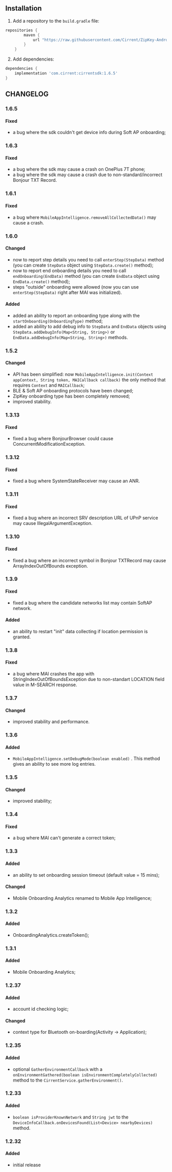 ## Installation
1. Add a repository to the `build.gradle` file:
```groovy
repositories {
        maven {
            url "https://raw.githubusercontent.com/Cirrent/ZipKey-Android-SDK/master/releases"
        }
    }
```
2. Add dependencies:
```groovy
dependencies {
    implementation 'com.cirrent:cirrentsdk:1.6.5'
}
```
## CHANGELOG
### 1.6.5
#### Fixed
- a bug where the sdk couldn't get device info during Soft AP onboarding;
### 1.6.3
#### Fixed
- a bug where the sdk may cause a crash on OnePlus 7T phone;
- a bug where the sdk may cause a crash due to non-standard/incorrect Bonjour TXT Record.
### 1.6.1
#### Fixed
- a bug where `MobileAppIntelligence.removeAllCollectedData()` may cause a crash.
### 1.6.0
#### Changed
- now to report step details you need to call `enterStep(StepData)` method (you can create `StepData` object using `StepData.create()` method);
- now to report end onboarding details you need to call `endOnboarding(EndData)` method (you can create `EndData` object using `EndData.create()` method);
- steps "outside" onboarding were allowed (now you can use `enterStep(StepData)` right after MAI was initialized).
#### Added
- added an ability to report an onboarding type along with the `startOnboarding(OnboardingType)` method;
- added an ability to add debug info to `StepData` and `EndData` objects using `StepData.addDebugInfo(Map<String, String>)` or `EndData.addDebugInfo(Map<String, String>)` methods.
### 1.5.2
#### Changed
- API has been simplified: now `MobileAppIntelligence.init(Context appContext, String token, MAICallback callback)` the only method that requires  `Context` and  `MAICallback`;
- BLE & Soft AP onboarding protocols have been changed;
- ZipKey onboarding type has been completely removed;
- improved stability.
### 1.3.13
#### Fixed
- fixed a bug where BonjourBrowser could cause ConcurrentModificationException.
### 1.3.12
#### Fixed
- fixed a bug where SystemStateReceiver may cause an ANR.
### 1.3.11
#### Fixed
- fixed a bug where an incorrect SRV description URL of UPnP service may cause IllegalArgumentException.
### 1.3.10
#### Fixed
- fixed a bug where an incorrect symbol in Bonjour TXTRecord may cause ArrayIndexOutOfBounds exception.
### 1.3.9
#### Fixed
- fixed a bug where the candidate networks list may contain SoftAP network.
#### Added
- an ability to restart "init" data collecting if location permission is granted.
### 1.3.8
#### Fixed
- a bug where MAI crashes the app with StringIndexOutOfBoundsException due to non-standart LOCATION field value in M-SEARCH response.
### 1.3.7
#### Changed
- improved stability and performance.
### 1.3.6
#### Added
- `MobileAppIntelligence.setDebugMode(boolean enabled)` . This method gives an ability to see more log entries.
### 1.3.5
#### Changed
- improved stability;
### 1.3.4
#### Fixed
- a bug where MAI can't generate a correct token;
### 1.3.3
#### Added
- an ability to set onboarding session timeout (default value = 15 mins);
#### Changed
- Mobile Onboarding Analytics renamed to Mobile App Intelligence;
### 1.3.2
#### Added
- OnboardingAnalytics.createToken();
### 1.3.1
#### Added
- Mobile Onboarding Analytics;
### 1.2.37
#### Added
- account id checking logic;
#### Changed
- context type for Bluetooth on-boarding(Activity -> Application);
### 1.2.35
#### Added
- optional `GatherEnvironmentCallback` with a `onEnvironmentGathered(boolean isEnvironmentCompletelyCollected)` method to the `CirrentService.gatherEnvironment()`.
### 1.2.33
#### Added
- `boolean isProviderKnownNetwork` and `String jwt` to the `DeviceInfoCallback.onDevicesFound(List<Device> nearbyDevices)` method.
### 1.2.32
#### Added
- initial release
